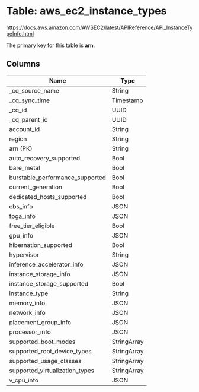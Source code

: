 # Table: aws_ec2_instance_types

https://docs.aws.amazon.com/AWSEC2/latest/APIReference/API_InstanceTypeInfo.html

The primary key for this table is **arn**.


## Columns
| Name          | Type          |
| ------------- | ------------- |
|_cq_source_name|String|
|_cq_sync_time|Timestamp|
|_cq_id|UUID|
|_cq_parent_id|UUID|
|account_id|String|
|region|String|
|arn (PK)|String|
|auto_recovery_supported|Bool|
|bare_metal|Bool|
|burstable_performance_supported|Bool|
|current_generation|Bool|
|dedicated_hosts_supported|Bool|
|ebs_info|JSON|
|fpga_info|JSON|
|free_tier_eligible|Bool|
|gpu_info|JSON|
|hibernation_supported|Bool|
|hypervisor|String|
|inference_accelerator_info|JSON|
|instance_storage_info|JSON|
|instance_storage_supported|Bool|
|instance_type|String|
|memory_info|JSON|
|network_info|JSON|
|placement_group_info|JSON|
|processor_info|JSON|
|supported_boot_modes|StringArray|
|supported_root_device_types|StringArray|
|supported_usage_classes|StringArray|
|supported_virtualization_types|StringArray|
|v_cpu_info|JSON|